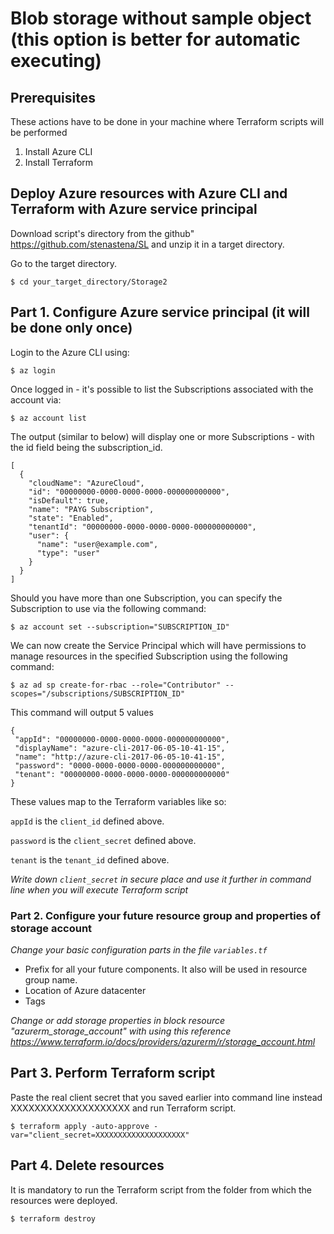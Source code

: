 # Blob storage without sample object (this option is better for automatic executing)

## Prerequisites
These actions have to be done in your machine where Terraform scripts will be performed

1. Install Azure CLI
2. Install Terraform 

## Deploy Azure resources with Azure CLI and Terraform with Azure service principal

Download script's directory from the github"
https://github.com/stenastena/SL 
and unzip it in a target directory.

Go to the target directory.
```
$ cd your_target_directory/Storage2
```
## Part 1. Configure Azure service principal (it will be done only once)
Login to the Azure CLI using:

``` 
$ az login 
```

Once logged in - it's possible to list the Subscriptions associated with the account via:

```
$ az account list
```

The output (similar to below) will display one or more Subscriptions - with the id field being the subscription_id.

```
[
  {
    "cloudName": "AzureCloud",
    "id": "00000000-0000-0000-0000-000000000000",
    "isDefault": true,
    "name": "PAYG Subscription",
    "state": "Enabled",
    "tenantId": "00000000-0000-0000-0000-000000000000",
    "user": {
      "name": "user@example.com",
      "type": "user"
    }
  }
]
```
Should you have more than one Subscription, you can specify the Subscription to use via the following command:

```
$ az account set --subscription="SUBSCRIPTION_ID"
```

We can now create the Service Principal which will have permissions to manage resources in the specified Subscription using the following command:

```
$ az ad sp create-for-rbac --role="Contributor" --scopes="/subscriptions/SUBSCRIPTION_ID"
```
This command will output 5 values
 ```
 {
  "appId": "00000000-0000-0000-0000-000000000000",
  "displayName": "azure-cli-2017-06-05-10-41-15",
  "name": "http://azure-cli-2017-06-05-10-41-15",
  "password": "0000-0000-0000-0000-000000000000",
  "tenant": "00000000-0000-0000-0000-000000000000"
}
```
These values map to the Terraform variables like so:

`appId` is the `client_id` defined above.

`password` is the `client_secret` defined above.

`tenant` is the `tenant_id` defined above.

*Write down `client_secret` in secure place and use it further in command line when you will execute Terraform script*  

### Part 2. Configure your future resource group and properties of storage account
*Change your basic configuration parts in the file `variables.tf`*
* Prefix for all your future components. It also will be used in resource group name.
* Location of Azure datacenter
* Tags 

*Change or add storage properties in block resource "azurerm_storage_account" with  using this reference https://www.terraform.io/docs/providers/azurerm/r/storage_account.html*

## Part 3. Perform Terraform script

Paste the real client secret that you saved earlier into command line instead XXXXXXXXXXXXXXXXXXXX and run Terraform script. 
```
$ terraform apply -auto-approve -var="client_secret=XXXXXXXXXXXXXXXXXXXX"
```

## Part 4. Delete resources
It is mandatory to run the Terraform script from the folder from which the resources were deployed.
```
$ terraform destroy
```

